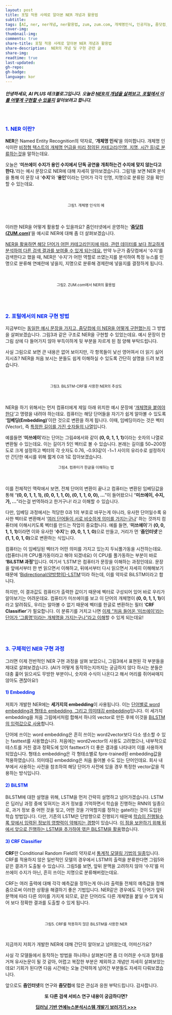 ```yaml
---
layout: post
title: 포털 적용 사례로 알아본 NER 개념과 활용법
subtitle:
tags: [AI, ner, ner개념, ner활용법, zum, zum.com, 개체명인식, 인공지능, 줌닷컴, 줌인터넷, 포털]
cover-img:
thumbnail-img:
comments: true
share-title: 포털 적용 사례로 알아본 NER 개념과 활용법
share-description:  NER의 개념 및 구현 관련 글
share-img: 
readtime: true
last-updated:
gh-repo:
gh-badge:
language: kor
---
```


<!-- wp:heading {"level":5} -->
<h5>안녕하세요, AI PLUS 테크블로그입니다. 오늘은 <span style="text-decoration: underline;"><strong>NER의 개념</strong>을 살펴보고, 포털에서 이를 어떻게 구현할 수 있을지</span> 알아보려고 합니다.</h5>
<!-- /wp:heading -->

<!-- wp:spacer {"height":20} -->
<div style="height:20px" aria-hidden="true" class="wp-block-spacer"></div>
<!-- /wp:spacer -->

<!-- wp:heading {"level":3,"style":{"color":{"text":"#0226f0"}}} -->
<h3 class="has-text-color" style="color:#0226f0"><strong>1. NER 이란?</strong></h3>
<!-- /wp:heading -->

<!-- wp:paragraph -->
<p><strong>NER</strong>은 Named Entity Recognition의 약자로, ‘<strong>개체명 인식</strong>’을 의미합니다. 개체명 인식이란 <span style="text-decoration: underline;">비정형 텍스트의 개체명 언급을 미리 정의된 카테고리(인명, 지명, 시간 등)로 분류하는것</span>을 말하는데요.</p>
<!-- /wp:paragraph -->

<!-- wp:paragraph -->
<p>오늘은 ‘<strong>미쓰에이 수지가 용인 수지에서 단독 공연을 개최하는건 수지에 맞지 않는다고 한다.</strong>’라는 예시 문장으로 NER에 대해 자세히 알아보겠습니다. 그림1을 보면 NER 분석을 통해 이 문장 내 ‘<strong>수지</strong>’와 ‘<strong>용인</strong>’이라는 단어가 각각 인명, 지명으로 분류된 것을 확인할 수 있는데요.</p>
<!-- /wp:paragraph -->

<!-- wp:spacer {"height":20} -->
<div style="height:20px" aria-hidden="true" class="wp-block-spacer"></div>
<!-- /wp:spacer -->

<!-- wp:image -->
<!-- TODO: 이미지경로 -->
<center>
<figure class="wp-block-image">
<img src="https://lh4.googleusercontent.com/3lJOIOjWHcVyg_u5MU_TdT61yo2Yj2RqeQ-Q7qFyIqvgXYWO6kP7AYpllvhQ74ikHPduu70m2tSDUh4i6U-VylpuU57A4W6hINIbAcQLy2OgManWm7DEkWOzwEOZ1P9nDVe7Esch" alt=""/>
<figcaption><small>그림1. 개체명 인식의 예</small></figcaption>
</figure>
</center>
<!-- /wp:image -->

<!-- wp:spacer {"height":21} -->
<div style="height:21px" aria-hidden="true" class="wp-block-spacer"></div>
<!-- /wp:spacer -->

<!-- wp:paragraph -->
<p>이러한 NER을 어떻게 활용할 수 있을까요? 줌인터넷에서 운영하는 ‘<strong><a href="http://zum.com" data-type="URL" data-id="zum.com" target="_blank" rel="noreferrer noopener">줌닷컴(ZUM.com)</a></strong>’을 예시로 NER에 대해 좀 더 살펴보겠습니다.</p>
<!-- /wp:paragraph -->

<!-- wp:paragraph -->
<p><span style="text-decoration: underline;">NER을 활용하면 해당 단어가 어떤 카테고리인지에 따라, 관련 데이터를 보다 정교하게 분석하여 다른 검색 결과를 보여줄 수 있게 되는데요.</span> 만약 누군가 줌닷컴에서 ‘수지’를 검색한다고 했을 때, NER은 ‘수지’가 어떤 역할로 쓰였는지를 분석하여 특정 뉴스를 인명으로 분류해 연예란에 넣을지, 지명으로 분류해 경제란에 넣을지를 결정하게 됩니다.</p>
<!-- /wp:paragraph -->

<!-- wp:spacer {"height":20} -->
<div style="height:20px" aria-hidden="true" class="wp-block-spacer"></div>
<!-- /wp:spacer -->

<center>
<!-- wp:image {"align":"center","id":1132,"sizeSlug":"large"} -->
<div class="wp-block-image">
<figure class="aligncenter size-large">
<a class="wp-editor-md-post-content-link" href="/assets/img/2020/1006/2.png">
<img src="/assets/img/2020/1006/2.png" alt="" />
</a>
<figcaption><small>그림2. ZUM.com에서 NER의 활용법</small></figcaption>
</figure></div>
</center>
<!-- /wp:image -->

<!-- wp:spacer {"height":40} -->
<div style="height:40px" aria-hidden="true" class="wp-block-spacer"></div>
<!-- /wp:spacer -->

<!-- wp:heading {"level":3,"style":{"color":{"text":"#0226f0"}}} -->
<h3 class="has-text-color" style="color:#0226f0"><strong>2. 포털에서의 NER 구현 방법</strong></h3>
<!-- /wp:heading -->

<!-- wp:paragraph -->
<p>지금부터는 <span style="text-decoration: underline;">동일한 예시 문장을 가지고, 줌닷컴에 이 NER을 어떻게 구현했는지</span> 그 방법을 살펴보겠습니다. 그림3과 같은 구조로 NER을 구현할 수 있었는데요. 예시 문장이 한 그림 상에 다 들어가지 않아 부득이하게 뒷 부분을 자르게 된 점 양해 부탁드립니다.</p>
<!-- /wp:paragraph -->

<!-- wp:paragraph -->
<p>사실 그림으로 보면 큰 내용은 없어 보이지만, 각 항목들이 낯선 영어여서 더 읽기 싫어지시죠? NER을 처음 보시는 분들도 쉽게 이해하실 수 있도록 간단히 설명을 드려 보겠습니다.</p>
<!-- /wp:paragraph -->

<!-- wp:spacer {"height":20} -->
<div style="height:20px" aria-hidden="true" class="wp-block-spacer"></div>
<!-- /wp:spacer -->

<!-- wp:image {"align":"center","id":1147,"sizeSlug":"large"} -->
<center>
<div class="wp-block-image"><figure class="aligncenter size-large">
<a class="wp-editor-md-post-content-link" href="/assets/img/2020/1006/3.png">
<img src="/assets/img/2020/1006/3.png" alt="" />
</a>
<figcaption>
<small>그림3. BiLSTM-CRF를 사용한 NER의 추상도</small>
</figcaption></figure>
</div>
</center>
<!-- /wp:image -->

<!-- wp:spacer {"height":20} -->
<div style="height:20px" aria-hidden="true" class="wp-block-spacer"></div>
<!-- /wp:spacer -->

<!-- wp:paragraph -->
<p>NER을 하기 위해서는 먼저 컴퓨터에게 제일 아래 위치한 예시 문장에 ‘<span style="text-decoration: underline;">개체명을 붙여야 한다</span>’고 명령을 내려야 하는데요. 컴퓨터는 해당 단어들을 자기가 쉽게 알아볼 수 있도록 ‘<strong>임베딩(Embedding)</strong>’이란 것으로 변환을 하게 됩니다. 이때, 임베딩이라는 것은 벡터(Vector), 즉 <span style="text-decoration: underline;">특정한 길이를 가진 숫자들의 나열</span>입니다.</p>
<!-- /wp:paragraph -->

<!-- wp:paragraph -->
<p>예를들면 ‘<strong>미쓰에이</strong>’라는 단어는 그림4에서와 같이 <strong>(0, 0, 1, 1, 1)</strong>이라는 숫자의 나열로 변환될 수 있는데요. 이는 길이가 5인 벡터로 볼 수 있습니다. 본래는 길이를 50~200정도로 크게 설정하고 벡터의 각 숫자도 0.76, -0.93같이 -1~1 사이의 유리수로 설정하지만 간단한 예시를 위해 짧게 0과 1로 잡아보겠습니다.</p>
<!-- /wp:paragraph -->

<!-- wp:image {"align":"center"} -->
<!-- TODO: 이미지경로 -->
<center>
<div class="wp-block-image"><figure class="aligncenter"><img src="https://lh5.googleusercontent.com/Ll6DkCTbDeYI-ETzJYexUFjElZlPa7Z6jekdb3HYHgo1toY4SK23UV-mQJeCl692m7J8ukrnhjnhw3WILCbD15gJffYzVuogctVK5tuMQQtNb8BuHXAxDrMl6ksS9DwRcpUVWm9l" alt=""/>
<figcaption>
<small>그림4. 컴퓨터가 한글을 이해하는 법</small></figcaption>
</figure></div>
</center>
<!-- /wp:image -->

<!-- wp:spacer {"height":20} -->
<div style="height:20px" aria-hidden="true" class="wp-block-spacer"></div>
<!-- /wp:spacer -->

<!-- wp:paragraph -->
<p>이를 전체적인 맥락에서 보면, 전체 단어의 변환이 끝나고 컴퓨터는 변환된 임베딩값을 통해 “<strong>(0, 0, 1, 1, 1), (0, 0, 1, 1, 0), (0, 1, 1, 0, 0), …</strong>”이 들어왔으니 “<strong>미쓰에이, 수지, 가, …</strong>”라는걸 번역하라고 한거구나! 라고 이해할 수 있습니다.</p>
<!-- /wp:paragraph -->

<!-- wp:paragraph -->
<p>다만, 임베딩 과정에서는 적당한 0과 1의 부호로 바꾸는게 아니라, 유사한 단어일수록 유사한 벡터로 변환해서 ‘<span style="text-decoration: underline;">여러 단어들이 서로 비슷하게 의미를 가지는구나</span>’ 하는 것까지 컴퓨터에 이해시키도록 벡터를 만드는 작업이 중요합니다. 예를 들면, ‘<strong>미쓰에이</strong>’가 <strong>(0, 0, 1, 1, 1)</strong>이라면 이와 유사한 ‘<strong>수지</strong>’는 <strong>(0, 0, 1, 1, 0)</strong>으로 만들고, 거리가 먼 ‘<strong>줌인터넷</strong>’은 <strong>(1, 1, 0, 1, 0)</strong>으로 변환하는 식입니다.</p>
<!-- /wp:paragraph -->

<!-- wp:paragraph -->
<p>컴퓨터는 이 임베딩된 벡터가 어떤 의미를 가지고 있는지 두뇌풀가동을 시전하는데요. (컴퓨터니까 CPU풀가동이라고 해야 되겠네요) 이 CPU를 풀가동하는 부분이 바로 <strong>‘BiLSTM 과정’</strong>입니다. 여기서 ‘LSTM’은 컴퓨터가 문장을 이해하는 과정인데요. 문장을 앞에서부터 한 번 읽으면서 이해하고, 뒤에서부터 다시 읽으면서 자세히 이해해보기 때문에 ‘<span style="text-decoration: underline;">Bidirectional(양방향의)-LSTM</span>’이라 하는데, 이를 약자로 BiLSTM이라고 합니다.</p>
<!-- /wp:paragraph -->

<!-- wp:paragraph -->
<p>하지만, 이 결과값도 컴퓨터가 출력한 값이기 때문에 벡터로 구성되어 있어 바로 우리가 알아보기는 어려운데요. 컴퓨터가 미쓰에이를 보고 이 단어의 개체명이 <strong>(0, 0, 1, 1, 1)</strong>이라고 알려줘도, 우리는 알아볼 수 없기 때문에 벡터를 한글로 변환하는 필터 ‘<strong>CRF Classifier</strong>’가 필요합니다. 이 분류기를 거치고 나면 <span style="text-decoration: underline;">이제 “처음 들어온 ‘미쓰에이’라는 단어가 ‘그룹명’이라는 개체명을 가지는구나”라고 이해</span>할 수 있게 되는데요!</p>
<!-- /wp:paragraph -->

<!-- wp:spacer {"height":38} -->
<div style="height:38px" aria-hidden="true" class="wp-block-spacer"></div>
<!-- /wp:spacer -->

<!-- wp:heading {"level":3,"style":{"color":{"text":"#0226f0"}}} -->
<h3 class="has-text-color" style="color:#0226f0">3. 구체적인 NER 구현 과정</h3>
<!-- /wp:heading -->

<!-- wp:paragraph -->
<p>그러면 이제 전반적인 NER 구현 과정을 살펴 보았으니, 그림3에서 표현된 각 부분들을 제대로 살펴보겠습니다. (AI가 어떻게 동작하는지까지는 궁금하지 않다 하시는 분들은 대충 훑어 읽으셔도 무방한 부분이니, 숫자와 수식이 나온다고 해서 머리를 쥐어싸매지 않아도 괜찮아요!)</p>
<!-- /wp:paragraph -->
<!-- wp:heading {"level":4,"style":{"color":{"text":"#0226f0"}}} -->
<h4 class="has-text-color" style="color:#0226f0"><strong>1) Embedding</strong></h4>
<!-- /wp:heading -->

<!-- wp:paragraph -->
<p>저희가 개발한 NER에는 <strong>세가지의 embedding</strong>이 사용됩니다. 이는 <span style="text-decoration: underline;">단어별로 word embedding과 형태소 embedding, 그리고 의미태깅 embedding</span>입니다. 이 세가지 embedding을 처음 그림에서처럼 합해서 하나의 vector로 만든 후에 이것을 <span style="text-decoration: underline;">BiLSTM의 입력값으로 사용</span>합니다.</p>
<!-- /wp:paragraph -->

<!-- wp:paragraph -->
<p>단어에 쓰이는 word embedding은 흔히 쓰이는 word2vector보다 다소 생소할 수 있는 fasttext를 사용했습니다. 처음에는 word2vector의 사용도 고려했으나, 내부적으로 테스트를 거친 결과 정확도에 있어 fasttext가 더 좋은 결과를 나타내어 이를 사용하게 되었습니다. 형태소 embedding은 각 형태소별로 fpre-trained된 embedding값을 적용하였습니다. 의미태깅 embedding은 처음 들어볼 수도 있는 단어인데요. 회사 내부에서 사용하는 사전을 참조하여 해당 단어가 사전에 있을 경우 특정한 vector값을 적용하는 방식입니다.</p>
<!-- /wp:paragraph -->

<!-- wp:heading {"level":4,"style":{"color":{"text":"#0226f0"}}} -->
<h4 class="has-text-color" style="color:#0226f0"><strong>2) BiLSTM</strong></h4>
<!-- /wp:heading -->

<!-- wp:paragraph -->
<p>BiLSTM에 대한 설명을 위해, LSTM을 먼저 간략히 설명하고 넘어가겠습니다. LSTM은 딥러닝 과정 중에 잊혀지는 과거 정보를 기억하면서 학습을 진행하는 RNN의 일종으로, 과거 정보 중 어떤 것을 잊고, 어떤 것을 기억할지를 정하는 gate라는 것이 도입된 학습 방법입니다. 다만, 기존의 LSTM은 단방향으로 진행되기 때문에 <span style="text-decoration: underline;">학습이 진행될수록 앞에서 입력된 정보의 영향력이 약해지는 경향</span>이 있습니다. <span style="text-decoration: underline;">이 점을 보완하기 위해 뒤에서 앞으로 진행하는 LSTM을 추가하여 엮은 BiLSTM을 활용</span>했습니다.</p>
<!-- /wp:paragraph -->

<!-- wp:heading {"level":4,"style":{"color":{"text":"#0226f0"}}} -->
<h4 class="has-text-color" style="color:#0226f0"><strong>3) CRF Classifier</strong></h4>
<!-- /wp:heading -->

<!-- wp:paragraph -->
<p><strong>CRF</strong>란 Conditional Random Field의 약자로서 <span style="text-decoration: underline;">통계적 모델링 기법의 일종</span>입니다. CRF를 적용하지 않은 일반적인 모델의 경우에서 LSTM의 출력을 분류한다면 그림5와 같은 결과가 도출될 수 있습니다. 그림5를 보면, 앞뒤 문맥을 고려하지 않아 ‘수지’를 미쓰에이 수지가 아닌, 흔히 쓰이는 지명으로 분류해버렸는데요.</p>
<!-- /wp:paragraph -->

<!-- wp:paragraph -->
<p>CRF는 여러 출력에 대해 각각 예측값을 정하는게 아니라 출력들 전체의 예측값을 정해줌으로써 이러한 상황을 해결하기 좋은 기법입니다. NER같은 경우에도 각 단어가 앞뒤 문맥에 따라 다른 의미를 가지게 되므로, 같은 단어라도 다른 개체명을 붙일 수 있게 되어 보다 정확한 결과를 도출할 수 있게 됩니다.</p>
<!-- /wp:paragraph -->

<!-- wp:spacer {"height":20} -->
<div style="height:20px" aria-hidden="true" class="wp-block-spacer"></div>
<!-- /wp:spacer -->

<!-- wp:image {"id":1148,"sizeSlug":"large"} -->
<center>
<figure class="wp-block-image size-large">
<a class="wp-editor-md-post-content-link" href="/assets/img/2020/1006/5.png">
<img src="/assets/img/2020/1006/5.png" alt="" />
</a>
<figcaption><small>그림5. CRF를 적용하지 않은 BiLSTM을 사용한 NER</small></figcaption></figure>
</center>
<!-- /wp:image -->

<br/>

<!-- wp:paragraph -->
<p>지금까지 저희가 개발한 NER에 대해 간단히 알아보고 넘어왔는데, 어떠신가요?</p>
<!-- /wp:paragraph -->

<!-- wp:paragraph -->
<p>사실 각 모델들에서 동작하는 방법을 하나하나 살펴본다면 좀 더 어려운 수식과 절차를 거쳐 유사논문이 될 것 같아, 어렵고 복잡한 부분은 제외하고 개념만 자세히 살펴보았는데요! 기회가 된다면 다음 시간에는 오늘 간략하게 넘어간 부분들도 자세히 다뤄보겠습니다.</p>
<!-- /wp:paragraph -->

<!-- wp:paragraph -->
<p>앞으로도 <strong>줌인터넷</strong>의 연구와 <strong>줌닷컴</strong>에 많은 관심과 응원 부탁드립니다. 감사합니다.</p>
<!-- /wp:paragraph -->

<!-- wp:paragraph {"align":"center"} -->
<p class="has-text-align-center"><center><p class="has-text-align-center has-regular-font-size"><strong>또 다른 검색 서비스 연구 내용이 궁금하다면?</strong></p></center></p>
<!-- /wp:paragraph -->

<!-- wp:paragraph {"align":"center","fontSize":"regular","style":{"color":{"text":"#0226f0"}}} -->
<p class="has-text-align-center has-text-color has-regular-font-size" style="color:#0226f0"><center><p class="has-text-align-center has-text-color has-regular-font-size" style="color:#0226f0"><a href="/2019/11/셀럽-now-딥러닝-기반의-연예-뉴스-분석-시스템" data-type="URL" data-id="/2019/11/셀럽-now-딥러닝-기반의-연예-뉴스-분석-시스템" target="_blank" rel="noreferrer noopener"><strong>딥러닝 기반 연예뉴스분석시스템 개발기 보러가기 &gt;&gt;&gt;</strong></a></p></center></p>
<!-- /wp:paragraph -->

